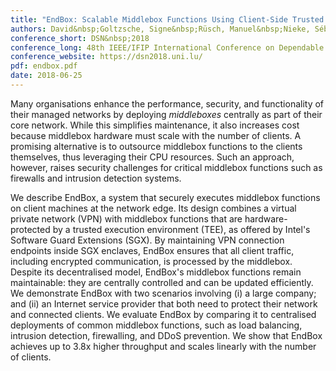 ```yaml
---
title: "EndBox: Scalable Middlebox Functions Using Client-Side Trusted Execution"
authors: David&nbsp;Goltzsche, Signe&nbsp;Rüsch, Manuel&nbsp;Nieke, Sébastien&nbsp;Vaucher, Nico&nbsp;Weichbrodt, Valerio&nbsp;Schiavoni, Pierre-Louis&nbsp;Aublin, Paolo&nbsp;Costa, Christof&nbsp;Fetzer, Pascal&nbsp;Felber, Peter&nbsp;Pietzuch, Rüdiger&nbsp;Kapitza
conference_short: DSN&nbsp;2018
conference_long: 48th IEEE/IFIP International Conference on Dependable Systems and Networks, Luxembourg City, 2018
conference_website: https://dsn2018.uni.lu/
pdf: endbox.pdf
date: 2018-06-25
---
```

Many organisations enhance the performance, security, and functionality of their managed networks by deploying <em>middleboxes</em> centrally as part of their core network.
While this simplifies maintenance, it also increases cost because middlebox hardware must scale with the number of clients.
A promising alternative is to outsource middlebox functions to the clients themselves, thus leveraging their CPU resources.
Such an approach, however, raises security challenges for critical middlebox functions such as firewalls and intrusion detection systems.

We describe <span class="small-caps">EndBox</span>, a system that securely executes middlebox functions on client machines at the network edge.
Its design combines a virtual private network (VPN) with middlebox functions that are hardware-protected by a trusted execution environment (TEE), as offered by Intel's Software Guard Extensions (SGX).
By maintaining VPN connection endpoints inside SGX enclaves, <span class="small-caps">EndBox</span> ensures that all client traffic, including encrypted communication, is processed by the middlebox.
Despite its decentralised model, <span class="small-caps">EndBox</span>'s middlebox functions remain maintainable: they are centrally controlled and can be updated efficiently.
We demonstrate <span class="small-caps">EndBox</span> with two scenarios involving (i) a large company; and (ii) an Internet service provider that both need to protect their network and connected clients.
We evaluate <span class="small-caps">EndBox</span> by comparing it to centralised deployments of common middlebox functions, such as load balancing, intrusion detection, firewalling, and DDoS prevention.
We show that <span class="small-caps">EndBox</span> achieves up to 3.8x higher throughput and scales linearly with the number of clients.
